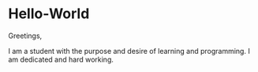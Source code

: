 # Hello-World

Greetings,

I am a student with the purpose and desire of learning and programming. I am dedicated and hard working.
